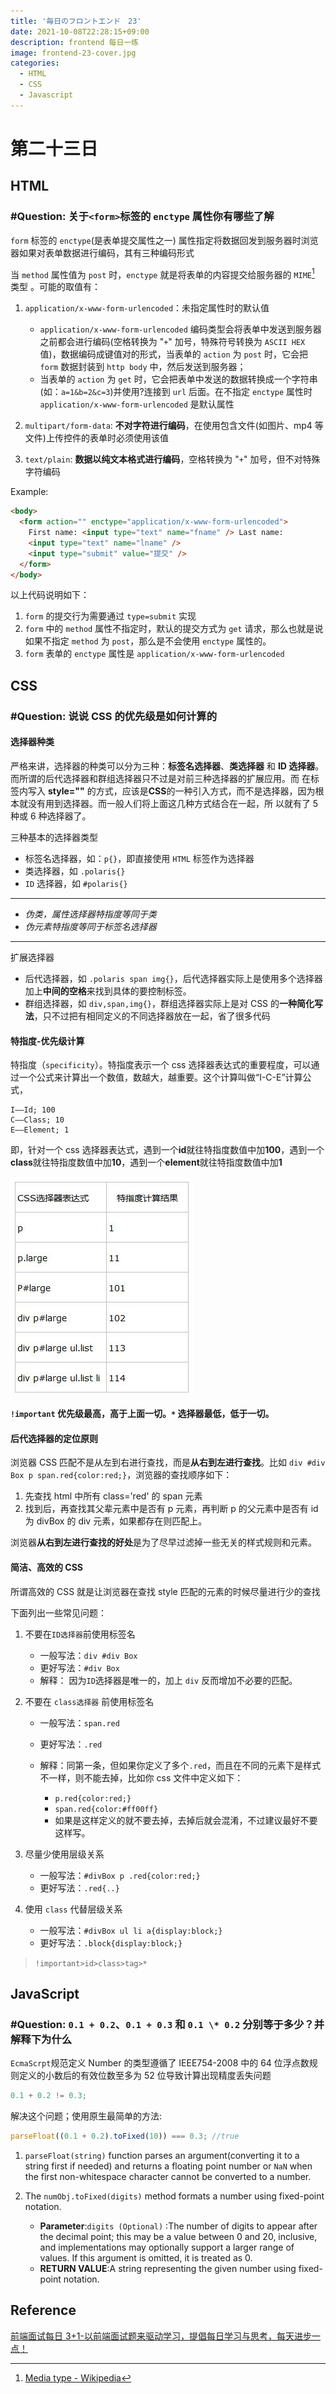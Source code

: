 ```yaml
---
title: '毎日のフロントエンド　23'
date: 2021-10-08T22:28:15+09:00
description: frontend 每日一练
image: frontend-23-cover.jpg
categories:
  - HTML
  - CSS
  - Javascript
---
```


# 第二十三日

## HTML

### **#Question:** 关于`<form>`标签的 `enctype` 属性你有哪些了解

`form` 标签的 `enctype`(是表单提交属性之一) 属性指定将数据回发到服务器时浏览器如果对表单数据进行编码，其有三种编码形式

当 `method` 属性值为 `post` 时，`enctype` 就是将表单的内容提交给服务器的 `MIME`[^1] 类型 。可能的取值有：

1. `application/x-www-form-urlencoded`：未指定属性时的默认值

   - `application/x-www-form-urlencoded` 编码类型会将表单中发送到服务器之前都会进行编码(空格转换为 "`+`" 加号，特殊符号转换为 `ASCII HEX` 值)，数据编码成键值对的形式，当表单的 `action` 为 `post` 时，它会把 `form` 数据封装到 `http body` 中，然后发送到服务器；
   - 当表单的 `action` 为 `get` 时，它会把表单中发送的数据转换成一个字符串(如：`a=1&b=2&c=3`)并使用?连接到 `url` 后面。在不指定 `enctype` 属性时 `application/x-www-form-urlencoded` 是默认属性

2. `multipart/form-data`: **不对字符进行编码**，在使用包含文件(如图片、mp4 等文件)上传控件的表单时必须使用该值

3. `text/plain`: **数据以纯文本格式进行编码**，空格转换为 "`+`" 加号，但不对特殊字符编码

Example:

```html
<body>
  <form action="" enctype="application/x-www-form-urlencoded">
    First name: <input type="text" name="fname" /> Last name:
    <input type="text" name="lname" />
    <input type="submit" value="提交" />
  </form>
</body>
```

以上代码说明如下：

1. `form` 的提交行为需要通过 `type=submit` 实现
2. `form` 中的 `method` 属性不指定时，默认的提交方式为 `get` 请求，那么也就是说如果不指定 `method` 为 `post`，那么是不会使用 `enctype` 属性的。
3. `form` 表单的 `enctype` 属性是 `application/x-www-form-urlencoded`

[^1]: [Media type - Wikipedia](https://en.wikipedia.org/wiki/Media_type)

## CSS

### **#Question:** 说说 CSS 的优先级是如何计算的

#### 选择器种类

严格来讲，选择器的种类可以分为三种：**标签名选择器**、**类选择器** 和 **ID 选择器**。而所谓的后代选择器和群组选择器只不过是对前三种选择器的扩展应用。而 在标签内写入 **style=""** 的方式，应该是**CSS**的一种引入方式，而不是选择器，因为根本就没有用到选择器。而一般人们将上面这几种方式结合在一起，所 以就有了 5 种或 6 种选择器了。

三种基本的选择器类型

- 标签名选择器，如：`p{}`，即直接使用 `HTML` 标签作为选择器
- 类选择器，如 `.polaris{}`
- `ID` 选择器，如 `#polaris{}`

---

- _伪类，属性选择器特指度等同于类_
- _伪元素特指度等同于标签名选择器_

---

扩展选择器

- 后代选择器，如 `.polaris span img{}`，后代选择器实际上是使用多个选择器加上**中间的空格**来找到具体的要控制标签。
- 群组选择器，如 `div,span,img{}`，群组选择器实际上是对 CSS 的**一种简化写法**，只不过把有相同定义的不同选择器放在一起，省了很多代码

#### 特指度-优先级计算

特指度（`specificity`）。特指度表示一个 css 选择器表达式的重要程度，可以通过一个公式来计算出一个数值，数越大，越重要。这个计算叫做“I-C-E”计算公式，

```
I——Id; 100
C——Class; 10
E——Element; 1
```

即，针对一个 css 选择器表达式，遇到一个**id**就往特指度数值中加**100**，遇到一个**class**就往特指度数值中加**10**，遇到一个**element**就往特指度数值中加**1**

![result-specificity](css-specificity.jpg)

**`!important` 优先级最高，高于上面一切。`*` 选择器最低，低于一切。**

#### 后代选择器的定位原则

浏览器 CSS 匹配不是从左到右进行查找，而是**从右到左进行查找**。比如 `div #div Box p span.red{color:red;}`，浏览器的查找顺序如下：

1. 先查找 html 中所有 class='red' 的 span 元素
2. 找到后，再查找其父辈元素中是否有 p 元素，再判断 p 的父元素中是否有 id 为 divBox 的 div 元素，如果都存在则匹配上。

浏览器**从右到左进行查找的好处**是为了尽早过滤掉一些无关的样式规则和元素。

#### 简洁、高效的 CSS

所谓高效的 CSS 就是让浏览器在查找 style 匹配的元素的时候尽量进行少的查找

下面列出一些常见问题：

1. 不要在`ID选择器`前使用标签名

   - 一般写法：`div #div Box`
   - 更好写法：`#div Box`
   - 解释： 因为`ID`选择器是唯一的，加上 `div` 反而增加不必要的匹配。

2. 不要在 `class选择器` 前使用标签名

   - 一般写法：`span.red`
   - 更好写法：`.red`
   - 解释：同第一条，但如果你定义了多个`.red`，而且在不同的元素下是样式不一样，则不能去掉，比如你 css 文件中定义如下：

     - `p.red{color:red;}`
     - `span.red{color:#ff00ff}`
     - 如果是这样定义的就不要去掉，去掉后就会混淆，不过建议最好不要这样写。

3. 尽量少使用层级关系

   - 一般写法：`#divBox p .red{color:red;}`
   - 更好写法：`.red{..}`

4. 使用 `class` 代替层级关系
   - 一般写法：`#divBox ul li a{display:block;}`
   - 更好写法：`.block{display:block;}`

> `!important>id>class>tag>*`

## JavaScript

### **#Question:** `0.1 + 0.2`、`0.1 + 0.3` 和 `0.1 \* 0.2` 分别等于多少？并解释下为什么

`EcmaScrpt`规范定义 Number 的类型遵循了 IEEE754-2008 中的 64 位浮点数规则定义的小数后的有效位数至多为 52 位导致计算出现精度丢失问题

```js
0.1 + 0.2 != 0.3;
```

解决这个问题；使用原生最简单的方法:

```js
parseFloat((0.1 + 0.2).toFixed(10)) === 0.3; //true
```

1. `parseFloat(string)` function parses an argument(converting it to a string first if needed) and returns a floating point number or `NaN` when the first non-whitespace character cannot be converted to a number.

2. The `numObj.toFixed(digits)` method formats a number using fixed-point notation.

   - **Parameter**:`digits (Optional)` :The number of digits to appear after the decimal point; this may be a value between 0 and 20, inclusive, and implementations may optionally support a larger range of values. If this argument is omitted, it is treated as 0.
   - **RETURN VALUE**:A string representing the given number using fixed-point notation.

## Reference

[前端面试每日 3+1-以前端面试题来驱动学习，提倡每日学习与思考，每天进步一点！](http://www.h-camel.com/index.html)
